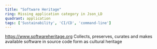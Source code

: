 ```yaml
---
title: "Software Heritage"
ring: Missing application category in Json_LD
quadrant: application
tags: ['Sustainability', 'CI/CD', 'command-line']
---
```

https://www.softwareheritage.org
Collects, preserves, curates and makes available software in source code form as cultural heritage
